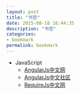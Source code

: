 ```yaml
---
layout: post
title: "书签"
date: 2015-08-18 16:44:35
description: "书签"
categories:
- bookmark
permalink: bookmark
---
```


* JavaScript
  * [AngularJs中文网](http://www.apjs.net/)
  * [AngularJs中文社区](http://angularjs.cn/T006)
  * [RequireJs中文网](http://www.requirejs.cn/)
